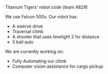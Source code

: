 Titanium Tigers' robot code (team 4829)

We use Falcon 500s.
Our robot has:
- A swerve drive
- Traversal climb
- A shooter that uses limelight 2 for distance
- 5 ball auto

We are currently working on:
- Fully Automating our climb
- Computer vision assistance for cargo pickup
